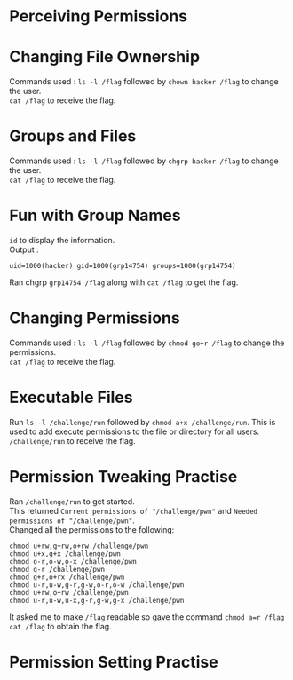 # Perceiving Permissions

# Changing File Ownership
Commands used : `ls -l /flag` followed by `chown hacker /flag` to change the user.  
`cat /flag` to receive the flag.  

# Groups and Files
Commands used : `ls -l /flag` followed by `chgrp hacker /flag` to change the user.  
`cat /flag` to receive the flag. 

# Fun with Group Names
`id` to display the information.  
Output :
```
uid=1000(hacker) gid=1000(grp14754) groups=1000(grp14754)
```
Ran chgrp `grp14754 /flag` along with `cat /flag` to get the flag.  

# Changing Permissions
Commands used : `ls -l /flag` followed by `chmod go+r /flag` to change the permissions.  
`cat /flag` to receive the flag.  

# Executable Files
Run `ls -l /challenge/run` followed by `chmod a+x /challenge/run`. This is used to add execute permissions to the file or directory for all users.  
`/challenge/run` to receive the flag.  

# Permission Tweaking Practise
Ran `/challenge/run` to get started.  
This returned  `Current permissions of "/challenge/pwn"` and `Needed permissions of "/challenge/pwn"`.  
Changed all the permissions to the following:  
```
chmod u+rw,g+rw,o+rw /challenge/pwn
chmod u+x,g+x /challenge/pwn
chmod o-r,o-w,o-x /challenge/pwn
chmod g-r /challenge/pwn
chmod g+r,o+rx /challenge/pwn
chmod u-r,u-w,g-r,g-w,o-r,o-w /challenge/pwn
chmod u+rw,o+rw /challenge/pwn
chmod u-r,u-w,u-x,g-r,g-w,g-x /challenge/pwn
```
It asked me to make `/flag` readable so gave the command `chmod a=r /flag`  
`cat /flag` to obtain the flag. 

# Permission Setting Practise



